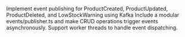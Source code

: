 Implement event publishing for ProductCreated, ProductUpdated, ProductDeleted, and LowStockWarning using Kafka 
Include a modular events/publisher.ts and make CRUD operations trigger events asynchronously. Support worker threads to handle event dispatching.